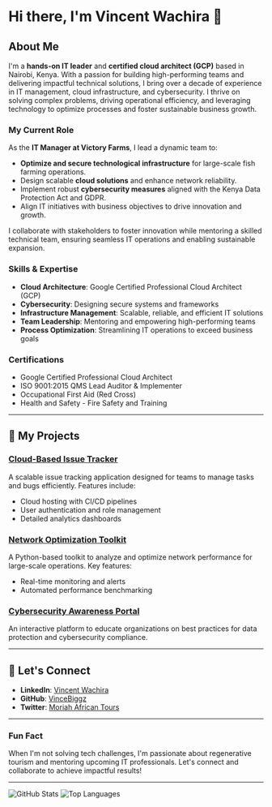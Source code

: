 # Hi there, I'm Vincent Wachira 👋

## About Me

I'm a **hands-on IT leader** and **certified cloud architect (GCP)** based in Nairobi, Kenya. With a passion for building high-performing teams and delivering impactful technical solutions, I bring over a decade of experience in IT management, cloud infrastructure, and cybersecurity. I thrive on solving complex problems, driving operational efficiency, and leveraging technology to optimize processes and foster sustainable business growth.

### My Current Role

As the **IT Manager at Victory Farms**, I lead a dynamic team to:

- **Optimize and secure technological infrastructure** for large-scale fish farming operations.
- Design scalable **cloud solutions** and enhance network reliability.
- Implement robust **cybersecurity measures** aligned with the Kenya Data Protection Act and GDPR.
- Align IT initiatives with business objectives to drive innovation and growth.

I collaborate with stakeholders to foster innovation while mentoring a skilled technical team, ensuring seamless IT operations and enabling sustainable expansion.

### Skills & Expertise

- **Cloud Architecture**: Google Certified Professional Cloud Architect (GCP)
- **Cybersecurity**: Designing secure systems and frameworks
- **Infrastructure Management**: Scalable, reliable, and efficient IT solutions
- **Team Leadership**: Mentoring and empowering high-performing teams
- **Process Optimization**: Streamlining IT operations to exceed business goals

### Certifications

- Google Certified Professional Cloud Architect
- ISO 9001:2015 QMS Lead Auditor & Implementer
- Occupational First Aid (Red Cross)
- Health and Safety - Fire Safety and Training

---

## 🔧 My Projects

### [Cloud-Based Issue Tracker](https://github.com/VinceBiggz/issue-tracker)
A scalable issue tracking application designed for teams to manage tasks and bugs efficiently. Features include:
- Cloud hosting with CI/CD pipelines
- User authentication and role management
- Detailed analytics dashboards

### [Network Optimization Toolkit](https://github.com/VinceBiggz/network-optimization)
A Python-based toolkit to analyze and optimize network performance for large-scale operations. Key features:
- Real-time monitoring and alerts
- Automated performance benchmarking

### [Cybersecurity Awareness Portal](https://github.com/VinceBiggz/cybersecurity-portal)
An interactive platform to educate organizations on best practices for data protection and cybersecurity compliance.

---

## 🔄 Let's Connect

- **LinkedIn**: [Vincent Wachira](https://www.linkedin.com/in/vincentwachira/)
- **GitHub**: [VinceBiggz](https://github.com/VinceBiggz)
- **Twitter**: [Moriah African Tours](https://twitter.com/moriahafricantours)

---

### Fun Fact
When I'm not solving tech challenges, I'm passionate about regenerative tourism and mentoring upcoming IT professionals. Let's connect and collaborate to achieve impactful results!

---

![GitHub Stats](https://github-readme-stats.vercel.app/api?username=VinceBiggz&show_icons=true&theme=radical)
![Top Languages](https://github-readme-stats.vercel.app/api/top-langs/?username=VinceBiggz&layout=compact&theme=radical)
